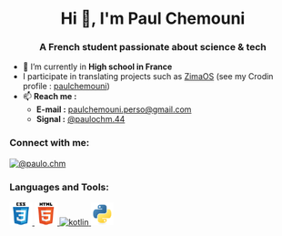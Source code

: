 <h1 align="center">Hi 👋, I'm Paul Chemouni</h1>
<h3 align="center">A French student passionate about science & tech</h3>

- 🏫 I’m currently in **High school in France**
- I participate in translating projects such as [ZimaOS](https://github.com/IceWhaleTech/ZimaOS) (see my Crodin profile : [paulchemouni](https://crowdin.com/profile/paulchemouni))
- 📫 **Reach me :**
  - **E-mail :** paulchemouni.perso@gmail.com
  - **Signal :** [@paulochm.44](https://signal.me/#eu/41oLoNLf5D0GR48qo3vKqwkprqH02jjzJJYKoMjU_P0loWy03nBCp6-bB3NWP8xn)

<h3 align="left">Connect with me:</h3>
<p align="left">

<a href="https://instagram.com/@paulo.chm" target="blank"><img align="center" src="https://raw.githubusercontent.com/rahuldkjain/github-profile-readme-generator/master/src/images/icons/Social/instagram.svg" alt="@paulo.chm" height="30" width="40" /></a>
</p>

<h3 align="left">Languages and Tools:</h3>
<p align="left"> <a href="https://www.w3schools.com/css/" target="_blank" rel="noreferrer"> <img src="https://raw.githubusercontent.com/devicons/devicon/master/icons/css3/css3-original-wordmark.svg" alt="css3" width="40" height="40"/> </a> <a href="https://www.w3.org/html/" target="_blank" rel="noreferrer"> <img src="https://raw.githubusercontent.com/devicons/devicon/master/icons/html5/html5-original-wordmark.svg" alt="html5" width="40" height="40"/> </a> <a href="https://kotlinlang.org" target="_blank" rel="noreferrer"> <img src="https://www.vectorlogo.zone/logos/kotlinlang/kotlinlang-icon.svg" alt="kotlin" width="40" height="40"/> </a> <a href="https://www.python.org" target="_blank" rel="noreferrer"> <img src="https://raw.githubusercontent.com/devicons/devicon/master/icons/python/python-original.svg" alt="python" width="40" height="40"/> </a> </p>


